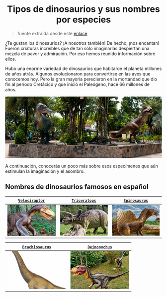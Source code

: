 <h1 align="center">Tipos de dinosaurios y sus nombres por especies</h1>

> fuente extraída desde este [enlace](https://www.mundoprimaria.com/dinosaurios/tipos-de-dinosaurios-y-nombres-especies)

¿Te gustan los dinosaurios? ¡A nosotros también! De hecho, ¡nos encantan! Fueron criaturas increíbles que de tan sólo imaginarlas despiertan una mezcla de pavor y admiración. Por eso hemos reunido información sobre ellos.

Hubo una enorme variedad de dinosaurios que habitaron el planeta millones de años atrás. Algunos evolucionaron para convertirse en las aves que conocemos hoy. Pero la gran mayoría perecieron en la mortandad que dio fin al período Cretácico y que inició el Paleógeno, hace 66 millones de años.

<p align="center"><img src="./assets/portada.png"></p>

A continuación, conocerás un poco más sobre esos especímenes que aún estimulan la imaginación y el asombro.

## Nombres de dinosaurios famosos en español

|  [`Velociraptor`](./velociraptor)   |   [`Triceratops`](./triceratops)   |   [`Spinosaurus`](./spinosaurus)   |
| :---------------------------------: | :--------------------------------: | :--------------------------------: |
| ![image](./assets/velociraptor.png) | ![image](./assets/triceratops.png) | ![image](./assets/spinosaurus.png) |

|  [`Brachiosaurus`](./brachiosaurus)  |   [`Deinonychus`](./deinonychus)   |
| :----------------------------------: | :--------------------------------: |
| ![image](./assets/brachiosaurus.png) | ![image](./assets/deinonychus.png) |

